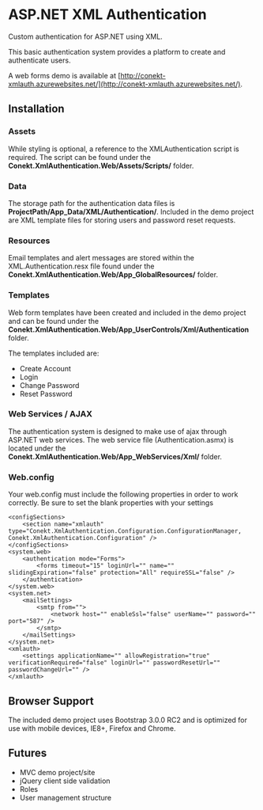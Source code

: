 # ASP.NET XML Authentication

Custom authentication for ASP.NET using XML.

This basic authentication system provides a platform to create and authenticate users.

A web forms demo is available at [http://conekt-xmlauth.azurewebsites.net/](http://conekt-xmlauth.azurewebsites.net/).

## Installation

### Assets

While styling is optional, a reference to the XMLAuthentication script is required. The script can be found under the __Conekt.XmlAuthentication.Web/Assets/Scripts/__ folder.

### Data

The storage path for the authentication data files is __ProjectPath/App_Data/XML/Authentication/__. Included in the demo project are XML template files for storing users and password reset requests.

### Resources

Email templates and alert messages are stored within the XML.Authentication.resx file found under the __Conekt.XmlAuthentication.Web/App_GlobalResources/__ folder.

### Templates

Web form templates have been created and included in the demo project and can be found under the __Conekt.XmlAuthentication.Web/App_UserControls/Xml/Authentication__ folder.

The templates included are:

* Create Account
* Login
* Change Password
* Reset Password

### Web Services / AJAX

The authentication system is designed to make use of ajax through ASP.NET web services. The web service file (Authentication.asmx) is located under the __Conekt.XmlAuthentication.Web/App_WebServices/Xml/__ folder.

### Web.config

Your web.config must include the following properties in order to work correctly. Be sure to set the blank properties with your settings


	<configSections>
		<section name="xmlauth" type="Conekt.XmlAuthentication.Configuration.ConfigurationManager, Conekt.XmlAuthentication.Configuration" />
	</configSections>
	<system.web>
		<authentication mode="Forms">
			<forms timeout="15" loginUrl="" name="" slidingExpiration="false" protection="All" requireSSL="false" />
		</authentication>
	</system.web>
	<system.net>
		<mailSettings>
			<smtp from="">
				<network host="" enableSsl="false" userName="" password="" port="587" />
			</smtp>
		</mailSettings>
	</system.net>
	<xmlauth>
		<settings applicationName="" allowRegistration="true" verificationRequired="false" loginUrl="" passwordResetUrl="" passwordChangeUrl="" />
	</xmlauth>


## Browser Support

The included demo project uses Bootstrap 3.0.0 RC2 and is optimized for use with mobile devices, IE8+, Firefox and Chrome.

## Futures

* MVC demo project/site
* jQuery client side validation
* Roles
* User management structure
